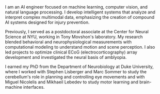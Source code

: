 I am an AI engineer focused on machine learning, computer vision, and natural language processing. I develop intelligent systems that analyze and interpret complex multimodal data, emphasizing the creation of compound AI systems designed for injury prevention.


Previously, I served as a postdoctoral associate at the Center for Neural Science at NYU, working in Tony Movshon's laboratory. My research blended behavioral and neurophysiological measurements with computational modeling to understand motion and scene perception. I also led projects to optimize clinical ECoG (electrocorticography) array development and investigated the neural basis of amblyopia.

I earned my PhD from the Department of Neurobiology at Duke University, where I worked with Stephen Lisberger and Marc Sommer to study the cerebellum's role in planning and controlling eye movements and with Miguel Nicolelis and Mikhaeil Lebedev to study motor learning and brain-machine interfaces. 
